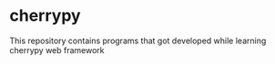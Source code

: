 # cherrypy
This repository contains programs that got developed while learning cherrypy web framework
